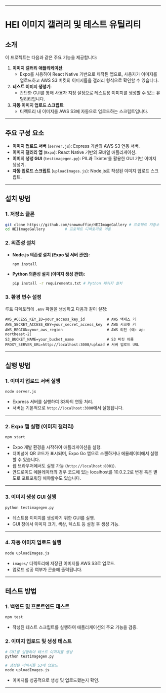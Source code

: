 
---

# HEI 이미지 갤러리 및 테스트 유틸리티

## 소개

이 프로젝트는 다음과 같은 주요 기능을 제공합니다:
1. **이미지 갤러리 애플리케이션**:
   - Expo를 사용하여 React Native 기반으로 제작된 앱으로, 사용자가 이미지를 업로드하고 AWS S3 버킷의 이미지들을 갤러리 형식으로 확인할 수 있습니다.
2. **테스트 이미지 생성기**:
   - 간단한 GUI를 통해 사용자 지정 설정으로 테스트용 이미지를 생성할 수 있는 유틸리티입니다.
3. **자동 이미지 업로드 스크립트**:
   - 디렉토리 내 이미지를 AWS S3에 자동으로 업로드하는 스크립트입니다.

---

## 주요 구성 요소

- **이미지 업로드 서버** (`server.js`): Express 기반의 AWS S3 연동 서버.
- **이미지 갤러리 앱** (`Expo`): React Native 기반의 모바일 애플리케이션.
- **이미지 생성 GUI** (`testimagegen.py`): PIL과 Tkinter를 활용한 GUI 기반 이미지 생성기.
- **자동 업로드 스크립트** (`uploadImages.js`): Node.js로 작성된 이미지 업로드 스크립트.

---

## 설치 방법

### 1. 저장소 클론
   ```bash
   git clone https://github.com/snowmuffin/HEIImageGallery # 프로젝트 저장소 클론
   cd HEIImageGallery         # 프로젝트 디렉토리로 이동
   ```

### 2. 의존성 설치
- **Node.js 의존성 설치 (Expo 및 서버 관련):**
  ```bash
  npm install
  ```
- **Python 의존성 설치 (이미지 생성 관련):**
  ```bash
  pip install -r requirements.txt # Python 패키지 설치
  ```

### 3. 환경 변수 설정
루트 디렉토리에 `.env` 파일을 생성하고 다음과 같이 설정:
```plaintext
AWS_ACCESS_KEY_ID=your_access_key_id          # AWS 액세스 키
AWS_SECRET_ACCESS_KEY=your_secret_access_key  # AWS 시크릿 키
AWS_REGION=your_aws_region                    # AWS 리전 (예: ap-northeast-2)
S3_BUCKET_NAME=your_bucket_name               # S3 버킷 이름
PROXY_SERVER_URL=http://localhost:3000/upload # 서버 업로드 URL
```

---

## 실행 방법

### 1. 이미지 업로드 서버 실행
```bash
node server.js
```
- Express 서버를 실행하여 S3와의 연동 처리.
- 서버는 기본적으로 `http://localhost:3000`에서 실행됩니다.

---

### 2. Expo 앱 실행 (이미지 갤러리)
```bash
npm start
```
- Expo 개발 환경을 시작하여 애플리케이션을 실행.
- 터미널에 QR 코드가 표시되며, Expo Go 앱으로 스캔하거나 에뮬레이터에서 실행할 수 있습니다.
- 웹 브라우저에서도 실행 가능 (`http://localhost:8081`).
- 안드로이드 에뮬레이터의 경우 코드에 있는 localhost를 10.0.2.2로 변경 혹은 별도로 포트포워딩 해야할수도 있습니다.
---

### 3. 이미지 생성 GUI 실행
```bash
python testimagegen.py
```
- 테스트용 이미지를 생성하기 위한 GUI를 실행.
- GUI 창에서 이미지 크기, 색상, 텍스트 등 설정 후 생성 가능.

---

### 4. 자동 이미지 업로드 실행
```bash
node uploadImages.js
```
- `images/` 디렉토리에 저장된 이미지를 AWS S3로 업로드.
- 업로드 성공 여부가 콘솔에 출력됩니다.

---

## 테스트 방법

### 1. 백엔드 및 프론트엔드 테스트
```bash
npm test
```
-  작성된 테스트 스크립트를 실행하여 애플리케이션의 주요 기능을 검증.

### 2. 이미지 업로드 및 생성 테스트
```bash
# GUI를 실행하여 테스트 이미지를 생성
python testimagegen.py

# 생성된 이미지를 S3에 업로드
node uploadImages.js
```
- 이미지를 성공적으로 생성 및 업로드했는지 확인.

---

